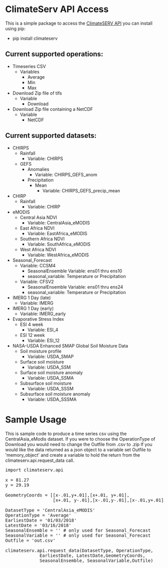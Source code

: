 # ClimateServ API Access

This is a simple package to access the [ClimateSERV API](https://climateserv.servirglobal.net/) 
you can install using pip:
* pip install climateserv

## Current supported operations:
* Timeseries CSV 
    * Variables
        * Average
        * Min
        * Max
* Download Zip file of tifs
    * Variable
        * Download
* Download Zip file containing a NetCDF
    * Variable
        * NetCDF


## Current supported datasets:
* CHIRPS
    * Rainfall
        * Variable: CHIRPS
    * GEFS
        * Anomalies
            * Variable: CHIRPS_GEFS_anom
        * Precipitation 
            * Mean
                * Variable: CHIRPS_GEFS_precip_mean
* CHIRP
    * Rainfall
        * Variable: CHIRP
* eMODIS
    * Central Asia NDVI
        * Variable: CentralAsia_eMODIS
    * East Africa NDVI
        * Variable: EastAfrica_eMODIS
    * Southern Africa NDVI
        * Variable: SouthAfrica_eMODIS
    * West Africa NDVI
        * Variable: WestAfrica_eMODIS
* Seasonal_Forecast
    * Variable: CCSM4
        * SeasonalEnsemble Variable: ens01 thru ens10
        * seasonal_variable: Temperature or Precipitation
  * Variable: CFSV2
      * SeasonalEnsemble Variable: ens01 thru ens24
      * seasonal_variable: Temperature or Precipitation
* IMERG 1 Day (late)
    * Variable: IMERG
* IMERG 1 Day (early)
    * Variable: IMERG_early
* Evaporative Stress Index
    * ESI 4 week
        * Variable: ESI_4
    * ESI 12 week
        * Variable: ESI_12
* NASA-USDA Enhanced SMAP Global Soil Moisture Data
    * Soil moisture profile
      * Variable: USDA_SMAP
    * Surface soil moisture
      * Variable: USDA_SSM
    * Surface soil moisture anomaly
        * Variable: USDA_SSMA
    * Subsurface soil moisture
        * Variable: USDA_SSSM
    * Subsurface soil moisture anomaly
        * Variable: USDA_SSSMA

    
# Sample Usage

This is sample code to produce a time series csv using the CentralAsia_eModis dataset.  If you were to choose the OperationType of Download you would need to change the Outfile from .csv to .zip If you would like the data returned as a json object to a variable set Outfile to 'memory_object' and create a variable to hold the return from the climateserv.api.request_data call. 
<pre>
import climateserv.api

x = 81.27   
y = 29.19

GeometryCoords = [[x-.01,y+.01],[x+.01, y+.01],
                  [x+.01, y-.01],[x-.01,y-.01],[x-.01,y+.01]]
                  
DatasetType = 'CentralAsia_eMODIS'
OperationType = 'Average'
EarliestDate = '01/03/2018'
LatestDate = '03/16/2018'
SeasonalEnsemble = '' # only used for Seasonal_Forecast
SeasonalVariable = '' # only used for Seasonal_Forecast
Outfile = 'out.csv'

climateserv.api.request_data(DatasetType, OperationType, 
             EarliestDate, LatestDate,GeometryCoords, 
             SeasonalEnsemble, SeasonalVariable,Outfile)
</pre>
